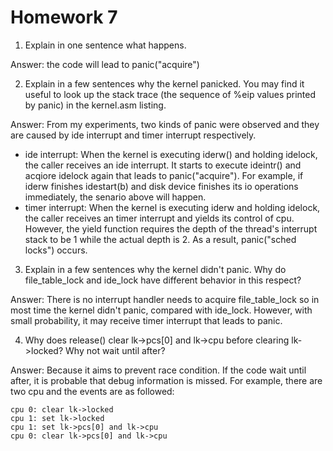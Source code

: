 # Homework 7
1. Explain in one sentence what happens.

Answer: the code will lead to panic("acquire")

2. Explain in a few sentences why the kernel panicked. You may find it useful to look up the stack trace (the sequence of %eip values printed by panic) in the kernel.asm listing.

Answer: From my experiments, two kinds of panic were observed and they are caused by ide interrupt and timer interrupt respectively.
- ide interrupt: When the kernel is executing iderw() and holding idelock, the caller receives an ide interrupt. It starts to execute ideintr() and acqiore idelock again that leads to panic("acquire"). For example,  if iderw finishes idestart(b) and disk device finishes its io operations immediately, the senario above will happen.
- timer interrupt: When the kernel is executing iderw and holding idelock, the caller receives an timer interrupt and yields its control of cpu. However, the yield function requires the depth of the thread's interrupt stack to be 1 while the actual depth is 2. As a result, panic("sched locks") occurs.   

3. Explain in a few sentences why the kernel didn't panic. Why do file_table_lock and ide_lock have different behavior in this respect?

Answer: There is no interrupt handler needs to acquire file_table_lock so in most time the kernel didn't panic, compared with ide_lock. However, with small probability, it may receive timer interrupt that leads to panic.

4. Why does release() clear lk->pcs[0] and lk->cpu before clearing lk->locked? Why not wait until after?

Answer: Because it aims to prevent race condition. If the code wait until after, it is probable that debug information is missed. For example, there are two cpu and the events are as followed:
```
cpu 0: clear lk->locked
cpu 1: set lk->locked
cpu 1: set lk->pcs[0] and lk->cpu
cpu 0: clear lk->pcs[0] and lk->cpu
```
